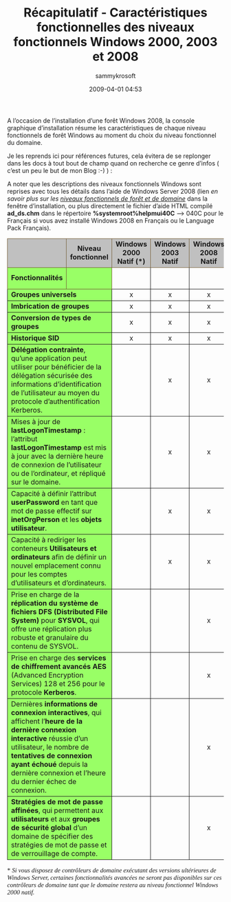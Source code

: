 ﻿---
layout: post
title: Récapitulatif - Caractéristiques fonctionnelles des niveaux fonctionnels Windows 2000, 2003 et 2008
date: 2009-04-01 04:53
author: sammykrosoft
comments: true
categories: [Active Directory, AD]
---
<p>A l&rsquo;occasion de l&rsquo;installation d&rsquo;une for&ecirc;t Windows 2008, la console graphique d&rsquo;installation r&eacute;sume les caract&eacute;ristiques de chaque niveau fonctionnels de for&ecirc;t Windows au moment du choix du niveau fonctionnel du domaine. <p>Je les reprends ici pour r&eacute;f&eacute;rences futures, cela &eacute;vitera de se replonger dans les docs &agrave; tout bout de champ quand on recherche ce genre d&rsquo;infos ( c&rsquo;est un peu le but de mon Blog :-) ) :</p><p>A noter que les descriptions des niveaux fonctionnels Windows sont reprises avec tous les d&eacute;tails dans l&rsquo;aide de Windows Server 2008 (lien <em>en savoir plus sur les <u>niveaux fonctionnels de for&ecirc;t et de domaine</u></em> dans la fen&ecirc;tre d&rsquo;installation, ou plus directement le fichier d&rsquo;aide HTML compil&eacute; <strong>ad_ds.chm</strong> dans le r&eacute;pertoire <strong>%systemroot%helpmui40C</strong> &ndash;&gt; 040C pour le Fran&ccedil;ais si vous avez install&eacute; Windows 2008 en Fran&ccedil;ais ou le Language Pack Fran&ccedil;ais).</p><meta content="fr" http-equiv="Content-Language"><style type="text/css">
.style1 {
	border-style: solid;
	border-width: 1px;
	text-align: center;
}
.style2 {
	border: 1px solid #735C35;
	text-align: center;
	background-color: #C0C0C0;
}
.style3 {
	white-space: normal;
	border-style: solid;
	border-width: 1px;
	background-color: #99FF66;
}
.style4 {
	border: 1px solid #735C35;
	text-align: center;
	background-color: #99FF66;
}
.style5 {
	border-collapse: collapse;
	border: 0px solid #735C35;
}
.style6 {
	white-space: normal;
	text-align: left;
	border-style: solid;
	border-width: 1px;
	background-color: #99FF66;
}
</style><link rel="stylesheet" type="text/css" href="StylesheetBlog.css" mce_href="StylesheetBlog.css"><table style="WIDTH: 100%" class="style5" cellspacing="0">
<tbody>
<tr>
<td style="WIDTH: 589px; HEIGHT: 50px" class="style2"></td>
<td style="WIDTH: 715px; HEIGHT: 50px" class="style2"><strong>Niveau fonctionnel</strong></td>
<td style="HEIGHT: 50px" class="style2"><strong>Windows 2000 Natif (*)</strong></td>
<td style="HEIGHT: 50px" class="style2"><strong>Windows 2003 Natif</strong></td>
<td style="HEIGHT: 50px" class="style2"><strong>Windows 2008 Natif</strong></td></tr>
<tr>
<td style="WIDTH: 589px; HEIGHT: 50px" class="style4"><strong>Fonctionnalit&eacute;s</strong></td>
<td style="WIDTH: 715px; HEIGHT: 50px" class="style4"></td>
<td class="style1"></td>
<td class="style1"></td>
<td class="style1"></td></tr>
<tr>
<td class="style3" colspan="2"><strong>Groupes universels</strong></td>
<td class="style1">x</td>
<td class="style1">x</td>
<td class="style1">x</td></tr>
<tr>
<td class="style3" colspan="2"><strong>Imbrication de groupes</strong></td>
<td class="style1">x</td>
<td class="style1">x</td>
<td class="style1">x</td></tr>
<tr>
<td class="style3" colspan="2"><strong>Conversion de types de groupes</strong></td>
<td class="style1">x</td>
<td class="style1">x</td>
<td class="style1">x</td></tr>
<tr>
<td class="style3" colspan="2"><strong>Historique SID</strong></td>
<td class="style1">x</td>
<td class="style1">x</td>
<td class="style1">x</td></tr>
<tr>
<td class="style6" colspan="2"><strong>D&eacute;l&eacute;gation contrainte</strong>, qu&rsquo;une application peut utiliser pour b&eacute;n&eacute;ficier de la d&eacute;l&eacute;gation s&eacute;curis&eacute;e des informations d&rsquo;identification de l&rsquo;utilisateur au moyen du protocole d&rsquo;authentification Kerberos.</td>
<td class="style1">&nbsp;</td>
<td class="style1">x</td>
<td class="style1">x</td></tr>
<tr>
<td class="style3" colspan="2">Mises &agrave; jour de <strong>lastLogonTimestamp</strong> : l&rsquo;attribut <strong>lastLogonTimestamp</strong> est mis &agrave; jour avec la derni&egrave;re heure de connexion de l&rsquo;utilisateur ou de l&rsquo;ordinateur, et r&eacute;pliqu&eacute; sur le domaine.</td>
<td class="style1">&nbsp;</td>
<td class="style1">x</td>
<td class="style1">x</td></tr>
<tr>
<td class="style3" colspan="2">Capacit&eacute; &agrave; d&eacute;finir l&rsquo;attribut <strong>userPassword</strong> en tant que mot de passe effectif sur <strong>inetOrgPerson</strong> et les <strong>objets utilisateur</strong>.</td>
<td class="style1">&nbsp;</td>
<td class="style1">x</td>
<td class="style1">x</td></tr>
<tr>
<td class="style3" colspan="2">Capacit&eacute; &agrave; rediriger les conteneurs <strong>Utilisateurs et ordinateurs</strong> afin de d&eacute;finir un nouvel emplacement connu pour les comptes d&rsquo;utilisateurs et d&rsquo;ordinateurs.</td>
<td class="style1">&nbsp;</td>
<td class="style1">x</td>
<td class="style1">x</td></tr>
<tr>
<td class="style3" colspan="2">Prise en charge de la <strong>r&eacute;plication du syst&egrave;me de fichiers DFS (Distributed File System) </strong>pour<strong> SYSVOL</strong>, qui offre une r&eacute;plication plus robuste et granulaire du contenu de SYSVOL.</td>
<td class="style1">&nbsp;</td>
<td class="style1">&nbsp;</td>
<td class="style1">x</td></tr>
<tr>
<td class="style3" colspan="2">Prise en charge des <strong>services de chiffrement avanc&eacute;s AES </strong>(Advanced Encryption Services) 128 et 256 pour le protocole <strong>Kerberos</strong>.</td>
<td class="style1">&nbsp;</td>
<td class="style1">&nbsp;</td>
<td class="style1">x</td></tr>
<tr>
<td class="style3" colspan="2">Derni&egrave;res <strong>informations de connexion interactives</strong>, qui affichent l&rsquo;<strong>heure de la derni&egrave;re connexion interactive</strong> r&eacute;ussie d&rsquo;un utilisateur, le nombre de <strong>tentatives de connexion ayant &eacute;chou&eacute;</strong> depuis la derni&egrave;re connexion et l&rsquo;heure du dernier &eacute;chec de connexion.</td>
<td class="style1">&nbsp;</td>
<td class="style1">&nbsp;</td>
<td class="style1">x</td></tr>
<tr>
<td class="style3" colspan="2"><strong>Strat&eacute;gies de mot de passe affin&eacute;es</strong>, qui permettent aux <strong>utilisateurs</strong> et aux <strong>groupes de s&eacute;curit&eacute; global</strong> d&rsquo;un domaine de sp&eacute;cifier des strat&eacute;gies de mot de passe et de verrouillage de compte.</td>
<td class="style1">&nbsp;</td>
<td class="style1">&nbsp;</td>
<td class="style1">x</td></tr></tbody></table><p><span style="LINE-HEIGHT: 115%; FONT-FAMILY: 'Calibri','sans-serif'; FONT-SIZE: 11pt; mso-ascii-theme-font: minor-latin; mso-fareast-font-family: calibri; mso-fareast-theme-font: minor-latin; mso-hansi-theme-font: minor-latin; mso-bidi-font-family: 'Times New Roman'; mso-bidi-theme-font: minor-bidi; mso-ansi-language: fr; mso-fareast-language: en-us; mso-bidi-language: ar-sa">* <em>Si vous disposez de contr&ocirc;leurs de domaine ex&eacute;cutant des versions ult&eacute;rieures de Windows Server, certaines fonctionnalit&eacute;s avanc&eacute;es ne seront pas disponibles sur ces contr&ocirc;leurs de domaine tant que le domaine restera au niveau fonctionnel Windows 2000 natif.</em></span></p></p>

